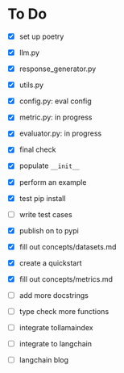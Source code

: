 # To Do

- [x] set up poetry
- [x] llm.py
- [x] response_generator.py
- [x] utils.py
- [x] config.py: eval config
- [x] metric.py: in progress
- [x] evaluator.py: in progress
- [x] final check
- [x] populate `__init__`
- [x] perform an example
- [x] test pip install
- [ ] write test cases
- [x] publish on to pypi
- [x] fill out concepts/datasets.md
- [x] create a quickstart
- [x] fill out concepts/metrics.md

- [ ] add more docstrings
- [ ] type check more functions
- [ ] integrate  tollamaindex
- [ ] integrate to langchain
- [ ] langchain blog
